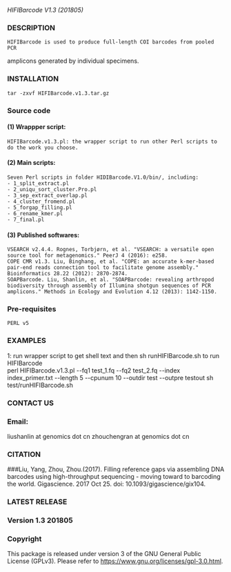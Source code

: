 *HIFIBarcode V1.3 (201805)*

### DESCRIPTION
	HIFIBarcode is used to produce full-length COI barcodes from pooled PCR
amplicons generated by individual specimens.

### INSTALLATION
	tar -zxvf HIFIBarcode.v1.3.tar.gz

### Source code
#### (1) Wrappper script:
	HIFIBarcode.v1.3.pl: the wrapper script to run other Perl scripts to do the work you choose.
	
#### (2) Main scripts:
	Seven Perl scripts in folder HIDIBarcode.V1.0/bin/, including:
	- 1_split_extract.pl
	- 2_uniqu_sort_cluster.Pro.pl
	- 3_sep_extract_overlap.pl
	- 4_cluster_fromend.pl
	- 5_forgap_filling.pl
	- 6_rename_kmer.pl
	- 7_final.pl

#### (3) Published softwares:
	VSEARCH v2.4.4. Rognes, Torbjørn, et al. "VSEARCH: a versatile open source tool for metagenomics." PeerJ 4 (2016): e258.   
	COPE CMR v1.3. Liu, Binghang, et al. "COPE: an accurate k-mer-based pair-end reads connection tool to facilitate genome assembly." Bioinformatics 28.22 (2012): 2870-2874.
	SOAPBarcode. Liu, Shanlin, et al. "SOAPBarcode: revealing arthropod biodiversity through assembly of Illumina shotgun sequences of PCR amplicons." Methods in Ecology and Evolution 4.12 (2013): 1142-1150.

### Pre-requisites
	PERL v5

### EXAMPLES
1: run wrapper script to get shell text and then sh runHIFIBarcode.sh to run HIFIBarcode  
	perl HIFIBarcode.v1.3.pl  --fq1 test_1.fq --fq2 test_2.fq --index index_primer.txt  --length 5 --cpunum 10 --outdir test  --outpre testout
	sh test/runHIFIBarcode.sh

### CONTACT US

### Email:
liushanlin at genomics dot cn
zhouchengran at genomics dot cn

### CITATION
###Liu, Yang, Zhou, Zhou.(2017). Filling reference gaps via assembling DNA barcodes using high-throughput sequencing - moving toward to barcoding the world. Gigascience. 2017 Oct 25. doi: 10.1093/gigascience/gix104.

### LATEST RELEASE
### Version 1.3 201805

### Copyright
This package is released under version 3 of the GNU General Public License (GPLv3). Please refer to https://www.gnu.org/licenses/gpl-3.0.html.

